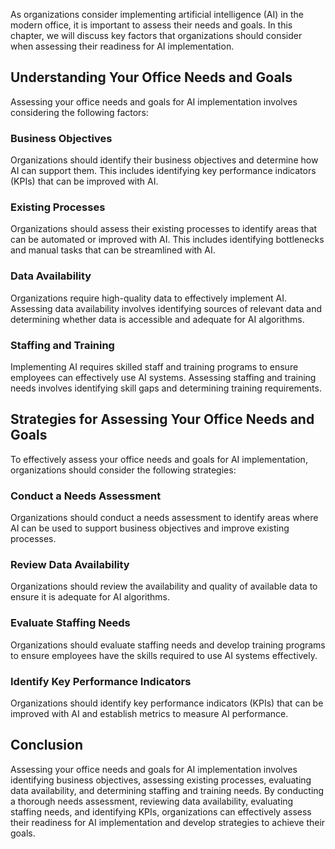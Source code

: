 
As organizations consider implementing artificial intelligence (AI) in the modern office, it is important to assess their needs and goals. In this chapter, we will discuss key factors that organizations should consider when assessing their readiness for AI implementation.

Understanding Your Office Needs and Goals
-----------------------------------------

Assessing your office needs and goals for AI implementation involves considering the following factors:

### Business Objectives

Organizations should identify their business objectives and determine how AI can support them. This includes identifying key performance indicators (KPIs) that can be improved with AI.

### Existing Processes

Organizations should assess their existing processes to identify areas that can be automated or improved with AI. This includes identifying bottlenecks and manual tasks that can be streamlined with AI.

### Data Availability

Organizations require high-quality data to effectively implement AI. Assessing data availability involves identifying sources of relevant data and determining whether data is accessible and adequate for AI algorithms.

### Staffing and Training

Implementing AI requires skilled staff and training programs to ensure employees can effectively use AI systems. Assessing staffing and training needs involves identifying skill gaps and determining training requirements.

Strategies for Assessing Your Office Needs and Goals
----------------------------------------------------

To effectively assess your office needs and goals for AI implementation, organizations should consider the following strategies:

### Conduct a Needs Assessment

Organizations should conduct a needs assessment to identify areas where AI can be used to support business objectives and improve existing processes.

### Review Data Availability

Organizations should review the availability and quality of available data to ensure it is adequate for AI algorithms.

### Evaluate Staffing Needs

Organizations should evaluate staffing needs and develop training programs to ensure employees have the skills required to use AI systems effectively.

### Identify Key Performance Indicators

Organizations should identify key performance indicators (KPIs) that can be improved with AI and establish metrics to measure AI performance.

Conclusion
----------

Assessing your office needs and goals for AI implementation involves identifying business objectives, assessing existing processes, evaluating data availability, and determining staffing and training needs. By conducting a thorough needs assessment, reviewing data availability, evaluating staffing needs, and identifying KPIs, organizations can effectively assess their readiness for AI implementation and develop strategies to achieve their goals.
